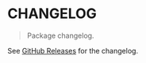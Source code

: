 # CHANGELOG

> Package changelog.

See [GitHub Releases](https://github.com/stdlib-js/ndarray-base-assert-is-column-major-contiguous/releases) for the changelog.